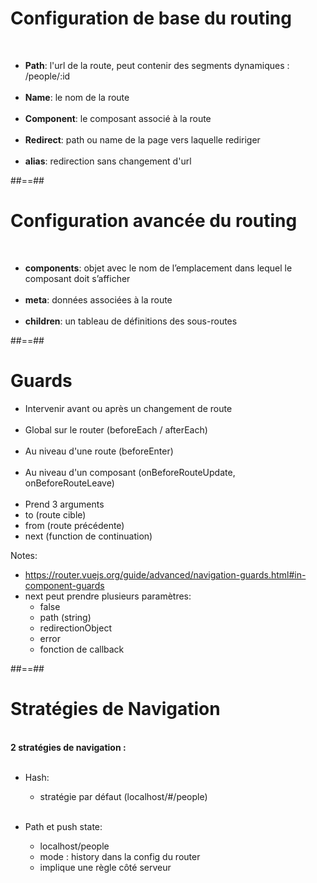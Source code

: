 <!-- .slide -->
# Configuration de base du routing
<br>

- <b>Path</b>: l'url de la route, peut contenir des segments dynamiques : /people/:id<br><br>
- <b>Name</b>: le nom de la route<br><br>
- <b>Component</b>: le composant associé à la route<br><br>
- <b>Redirect</b>: path ou name de la page vers laquelle rediriger<br><br>
- <b>alias</b>: redirection sans changement d'url

##==##

<!-- .slide: class="sfeir-basic-slide -->
# Configuration avancée du routing
<br>

- <b>components</b>: objet avec le nom de l’emplacement dans lequel le composant doit s’afficher<br><br>
- <b>meta</b>: données associées à la route<br><br>
- <b>children</b>: un tableau de définitions des sous-routes


 ##==##

 <!-- .slide: class="sfeir-basic-slide -->
# Guards


- Intervenir avant ou après un changement de route<br><br>
- Global sur le router (beforeEach / afterEach)<br><br>
- Au niveau d'une route  (beforeEnter)<br><br>
- Au niveau d'un composant (onBeforeRouteUpdate, onBeforeRouteLeave)<br><br>
- Prend 3 arguments
 - to (route cible)
 - from (route précédente)
 - next (function de continuation)

Notes:
 - https://router.vuejs.org/guide/advanced/navigation-guards.html#in-component-guards
 - next peut prendre plusieurs paramètres:
    - false
    - path (string)
    - redirectionObject
    - error
    - fonction de callback

##==##

<!-- .slide: class="sfeir-basic-slide" -->
# Stratégies de Navigation
<br>
<b>2 stratégies de navigation :</b>
<br><br>

- Hash:
    - stratégie par défaut (localhost/#/people) <br><br>

- Path et push state:
    - localhost/people
    - mode : history dans la config du router
    - implique une règle côté serveur
